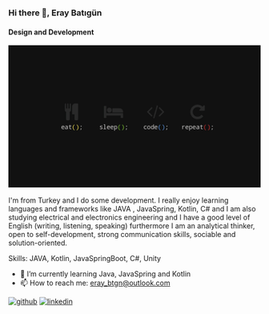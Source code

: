 ### Hi there 👋, Eray Batıgün
#### Design and Development
![Design and Development](https://github.com/eraybtgn/eraybtgn/blob/main/WallpaperDog-20541095.jpg)

I'm from Turkey and I do some development. I really enjoy learning languages and frameworks like JAVA , JavaSpring, Kotlin, C# and I am also studying electrical and electronics engineering and I have a good level of English (writing, listening, speaking) furthermore I am an analytical thinker, open to self-development, strong communication skills, sociable and solution-oriented.

Skills: JAVA, Kotlin, JavaSpringBoot, C#, Unity

- 🌱 I’m currently learning Java, JavaSpring and Kotlin 
- 📫 How to reach me: eray_btgn@outlook.com 


[<img src='https://cdn.jsdelivr.net/npm/simple-icons@3.0.1/icons/github.svg' alt='github' height='40'>](https://github.com/https://github.com/eraybtgn)  [<img src='https://cdn.jsdelivr.net/npm/simple-icons@3.0.1/icons/linkedin.svg' alt='linkedin' height='40'>](https://www.linkedin.com/in/https://www.linkedin.com/in/eray-batigun//)  


